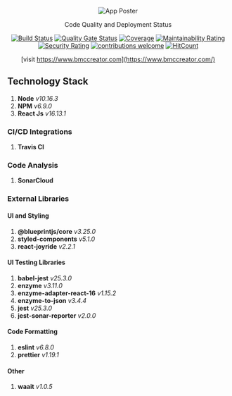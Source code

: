 <div align="center">
  
  ![App Poster](https://www.bmccreator.com/assets/images/BMC_Logo.svg)
  
</div>

<div align="center">
  
Code Quality and Deployment Status

[![Build Status](https://travis-ci.com/shubham-thakare/BMC-Creator.svg?token=xETTf2ismY4iTtbyf1UX&branch=master)](https://travis-ci.com/shubham-thakare/BMC-Creator)
[![Quality Gate Status](https://sonarcloud.io/api/project_badges/measure?project=shubham-thakare_BMC-Creator&metric=alert_status)](https://sonarcloud.io/dashboard?id=shubham-thakare_BMC-Creator)
[![Coverage](https://sonarcloud.io/api/project_badges/measure?project=shubham-thakare_BMC-Creator&metric=coverage)](https://sonarcloud.io/dashboard?id=shubham-thakare_BMC-Creator)
[![Maintainability Rating](https://sonarcloud.io/api/project_badges/measure?project=shubham-thakare_BMC-Creator&metric=sqale_rating)](https://sonarcloud.io/dashboard?id=shubham-thakare_BMC-Creator)
[![Security Rating](https://sonarcloud.io/api/project_badges/measure?project=shubham-thakare_BMC-Creator&metric=security_rating)](https://sonarcloud.io/dashboard?id=shubham-thakare_BMC-Creator)
[![contributions welcome](https://img.shields.io/badge/contributions-welcome-brightgreen.svg?style=flat)](https://github.com/shubham-thakare/BMC-Creator/issues)
[![HitCount](http://hits.dwyl.com/shubham-thakare/BMC-Creator.svg)](http://hits.dwyl.com/shubham-thakare/BMC-Creator)

[visit https://www.bmccreator.com](https://www.bmccreator.com/)

</div>

## Technology Stack
1. **Node** *v10.16.3*
2. **NPM** *v6.9.0*
3. **React Js** *v16.13.1*

### CI/CD Integrations
1. **Travis CI** 

### Code Analysis
1. **SonarCloud** 

### External Libraries
#### UI and Styling
1. **@blueprintjs/core** *v3.25.0*
2. **styled-components** *v5.1.0*
3. **react-joyride** *v2.2.1*

#### UI Testing Libraries
1. **babel-jest** *v25.3.0*
2. **enzyme** *v3.11.0*
3. **enzyme-adapter-react-16** *v1.15.2*
4. **enzyme-to-json** *v3.4.4*
5. **jest** *v25.3.0*
6. **jest-sonar-reporter** *v2.0.0*

#### Code Formatting
1. **eslint** *v6.8.0*
2. **prettier** *v1.19.1*

#### Other
1. **waait** *v1.0.5*
